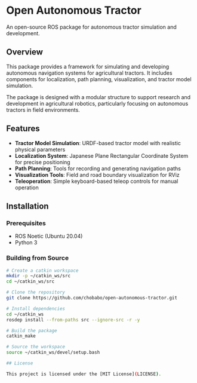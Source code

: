 # Open Autonomous Tractor

An open-source ROS package for autonomous tractor simulation and development.

## Overview

This package provides a framework for simulating and developing autonomous navigation systems for agricultural tractors. It includes components for localization, path planning, visualization, and tractor model simulation.

The package is designed with a modular structure to support research and development in agricultural robotics, particularly focusing on autonomous tractors in field environments.

## Features

- **Tractor Model Simulation**: URDF-based tractor model with realistic physical parameters
- **Localization System**: Japanese Plane Rectangular Coordinate System for precise positioning
- **Path Planning**: Tools for recording and generating navigation paths
- **Visualization Tools**: Field and road boundary visualization for RViz
- **Teleoperation**: Simple keyboard-based teleop controls for manual operation

## Installation

### Prerequisites

- ROS Noetic (Ubuntu 20.04)
- Python 3

### Building from Source

```bash
# Create a catkin workspace
mkdir -p ~/catkin_ws/src
cd ~/catkin_ws/src

# Clone the repository
git clone https://github.com/chobabo/open-autonomous-tractor.git

# Install dependencies
cd ~/catkin_ws
rosdep install --from-paths src --ignore-src -r -y

# Build the package
catkin_make

# Source the workspace
source ~/catkin_ws/devel/setup.bash

## License

This project is licensed under the [MIT License](LICENSE).